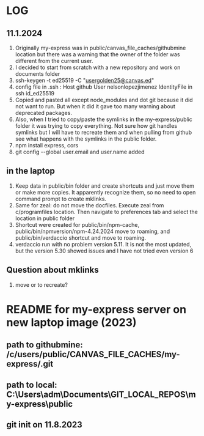 # LOG
## 11.1.2024

1.  Originally my-express was in public/canvas_file_caches/githubmine location but there was a warning that the owner of the folder was different from the current user. 
1. I decided to start from scratch with a new repository and work on documents folder
1. ssh-keygen -t ed25519 -C "usergolden25@canvas.ed"
1. config file in .ssh : Host github User nelsonlopezjimenez IdentityFile in ssh id_ed25519
1. Copied and pasted all except node_modules and dot git because it did not want to run. But when it did it gave too many warning about deprecated packages. 
1. Also, when I tried to copy/paste the symlinks in the my-express/public folder it was trying to copy everything. Not sure how git handles symlinks but I will have to recreate them and when pulling from github see what happens with the symlinks in the public folder.
1. npm install express, cors
1. git config --global user.email and user.name added

## in the laptop

1. Keep data in public/bin folder and  create shortcuts and just  move them or make more copies. It apparently recognize them, so no need to open command prompt to create mklinks.
1. Same for zeal: do not move the docfiles. Execute zeal from c/programfiles location. Then navigate to preferences tab and select the location in public folder
1. Shortcut were created for public/bin/npm-cache, public/bin/npmversion/npm-4.24.2024 move to roaming, and public/bin/verdaccio shortcut and move to roaming.
1. verdaccio run with no problem version 5.11. It is not the most updated, but the version 5.30 showed issues and I have not tried even version 6

## Question about mklinks

1. move or to recreate?

# README for my-express server on new laptop image (2023)

## path to githubmine: /c/users/public/CANVAS_FILE_CACHES/my-express/.git

## path to local: C:\Users\adm\Documents\GIT_LOCAL_REPOS\my-express\public

## git init on 11.8.2023

